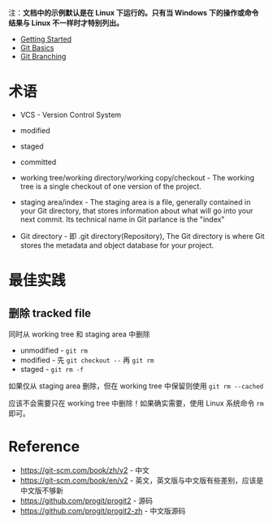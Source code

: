 注：**文档中的示例默认是在 Linux 下运行的。只有当 Windows 下的操作或命令结果与 Linux 不一样时才特别列出。**


- [Getting Started](getting-started.md)
- [Git Basics](git-basics.md)
- [Git Branching](git-branching.md)


# 术语
- VCS - Version Control System


- modified
- staged
- committed


- working tree/working directory/working copy/checkout - The working tree is a single checkout of one version of the project.
- staging area/index - The staging area is a file, generally contained in your Git directory, that stores information about what will go into your next commit.
    Its technical name in Git parlance is the "index"
- Git directory - 即 .git directory(Repository), The Git directory is where Git stores the metadata and object database for your project.


# 最佳实践
## 删除 tracked file
同时从 working tree 和 staging area 中删除

- unmodified - `git rm`
- modified - 先 `git checkout --` 再 `git rm`
- staged - `git rm -f`

如果仅从 staging area 删除，但在 working tree 中保留则使用 `git rm --cached`

应该不会需要只在 working tree 中删除！如果确实需要，使用 Linux 系统命令 `rm` 即可。


# Reference
- https://git-scm.com/book/zh/v2 - 中文
- https://git-scm.com/book/en/v2 - 英文，英文版与中文版有些差别，应该是中文版不够新
- https://github.com/progit/progit2 - 源码
- https://github.com/progit/progit2-zh - 中文版源码
